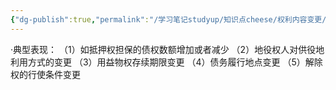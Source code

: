```yaml
---
{"dg-publish":true,"permalink":"/学习笔记studyup/知识点cheese/权利内容变更/","dgPassFrontmatter":true,"created":"2024-07-14T09:58:05.405+08:00","updated":"2024-09-11T12:17:07.777+08:00"}
---
```


·典型表现：
（1）如抵押权担保的债权数额增加或者减少
（2）地役权人对供役地利用方式的变更
（3）用益物权存续期限变更
（4）债务履行地点变更
（5）解除权的行使条件变更